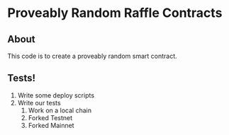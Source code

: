 # Proveably Random Raffle Contracts

## About

This code is to create a proveably random smart contract.

## Tests!

1. Write some deploy scripts
2. Write our tests
   1. Work on a local chain
   2. Forked Testnet
   3. Forked Mainnet